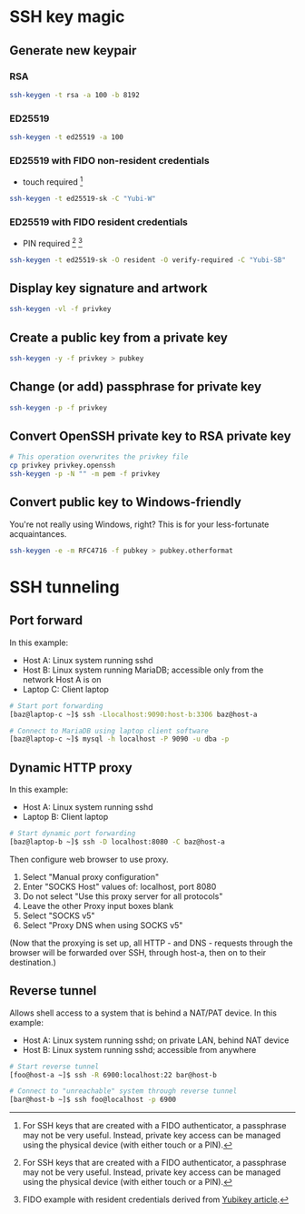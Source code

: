 # SSH key magic

## Generate new keypair

### RSA

```bash
ssh-keygen -t rsa -a 100 -b 8192
```

### ED25519

```bash
ssh-keygen -t ed25519 -a 100
```

### ED25519 with FIDO non-resident credentials

* touch required [^ssh_key_passphrase_note]

```bash
ssh-keygen -t ed25519-sk -C "Yubi-W"
```

### ED25519 with FIDO resident credentials

* PIN required [^ssh_key_passphrase_note] [^yubi_example]

```bash
ssh-keygen -t ed25519-sk -O resident -O verify-required -C "Yubi-SB"
```

[^ssh_key_passphrase_note]:
    For SSH keys that are created with a FIDO authenticator, a passphrase may not be very useful. Instead, private key access can be managed using the physical device (with either touch or a PIN).

[^yubi_example]:
    FIDO example with resident credentials derived from [Yubikey article](https://developers.yubico.com/SSH/Securing_SSH_with_FIDO2.html).

## Display key signature and artwork

```bash
ssh-keygen -vl -f privkey
```

## Create a public key from a private key

```bash
ssh-keygen -y -f privkey > pubkey
```

## Change (or add) passphrase for private key

```bash
ssh-keygen -p -f privkey
```

## Convert OpenSSH private key to RSA private key

```bash
# This operation overwrites the privkey file
cp privkey privkey.openssh
ssh-keygen -p -N "" -m pem -f privkey
```

## Convert public key to Windows-friendly

You're not really using Windows, right? This is for your less-fortunate acquaintances.

```bash
ssh-keygen -e -m RFC4716 -f pubkey > pubkey.otherformat
```

# SSH tunneling

## Port forward

In this example:
* Host A: Linux system running sshd
* Host B: Linux system running MariaDB; accessible only from the network Host A is on
* Laptop C: Client laptop

```bash
# Start port forwarding
[baz@laptop-c ~]$ ssh -Llocalhost:9090:host-b:3306 baz@host-a

# Connect to MariaDB using laptop client software
[baz@laptop-c ~]$ mysql -h localhost -P 9090 -u dba -p
```

## Dynamic HTTP proxy

In this example:
* Host A: Linux system running sshd
* Laptop B: Client laptop

```bash
# Start dynamic port forwarding
[baz@laptop-b ~]$ ssh -D localhost:8080 -C baz@host-a
```

Then configure web browser to use proxy.

1. Select "Manual proxy configuration"
2. Enter "SOCKS Host" values of: localhost, port 8080
3. Do not select "Use this proxy server for all protocols"
4. Leave the other Proxy input boxes blank
5. Select "SOCKS v5"
6. Select "Proxy DNS when using SOCKS v5"

(Now that the proxying is set up, all HTTP - and DNS - requests through the browser will be forwarded over SSH, through host-a, then on to their destination.)

## Reverse tunnel

Allows shell access to a system that is behind a NAT/PAT device. In this example:

* Host A: Linux system running sshd; on private LAN, behind NAT device
* Host B: Linux system running sshd; accessible from anywhere

```bash
# Start reverse tunnel
[foo@host-a ~]$ ssh -R 6900:localhost:22 bar@host-b

# Connect to "unreachable" system through reverse tunnel
[bar@host-b ~]$ ssh foo@localhost -p 6900
```
